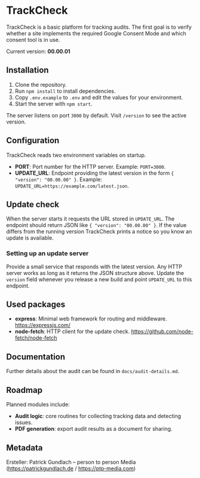# TrackCheck

TrackCheck is a basic platform for tracking audits. The first goal is to verify whether a site implements the required Google Consent Mode and which consent tool is in use.

Current version: **00.00.01**

## Installation

1. Clone the repository.
2. Run `npm install` to install dependencies.
3. Copy `.env.example` to `.env` and edit the values for your environment.
4. Start the server with `npm start`.

The server listens on port `3000` by default. Visit `/version` to see the active version.

## Configuration

TrackCheck reads two environment variables on startup.

- **PORT**: Port number for the HTTP server. Example: `PORT=3000`.
- **UPDATE_URL**: Endpoint providing the latest version in the form `{ "version": "00.00.00" }`. Example: `UPDATE_URL=https://example.com/latest.json`.

## Update check

When the server starts it requests the URL stored in `UPDATE_URL`. The endpoint should return JSON like `{ "version": "00.00.00" }`. If the value differs from the running version TrackCheck prints a notice so you know an update is available.

### Setting up an update server

Provide a small service that responds with the latest version. Any HTTP server works as long as it returns the JSON structure above. Update the `version` field whenever you release a new build and point `UPDATE_URL` to this endpoint.

## Used packages

- **express**: Minimal web framework for routing and middleware. <https://expressjs.com/>
- **node-fetch**: HTTP client for the update check. <https://github.com/node-fetch/node-fetch>

## Documentation

Further details about the audit can be found in `docs/audit-details.md`.

## Roadmap

Planned modules include:

- **Audit logic**: core routines for collecting tracking data and detecting issues.
- **PDF generation**: export audit results as a document for sharing.

## Metadata

Ersteller: Patrick Gundlach – person to person Media (<https://patrickgundlach.de> / <https://ptp-media.com>)

